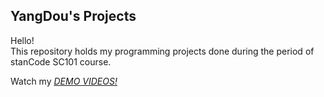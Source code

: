 ## YangDou's Projects
Hello!\
This repository holds my programming projects done during the period of stanCode SC101 course.

Watch my *[DEMO VIDEOS!](https://www.youtube.com/playlist?app=desktop&list=PL6FWNwNPGCE56gP3lxhYPLoUbqE_unUiP)*
